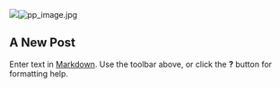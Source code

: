 ![]({{site.baseurl}}/images/pp_image.jpg)![pp_image.jpg]({{site.baseurl}}/images/pp_image.jpg)
## A New Post

Enter text in [Markdown](http://daringfireball.net/projects/markdown/). Use the toolbar above, or click the **?** button for formatting help.
